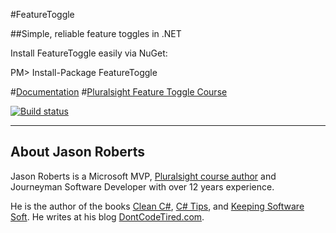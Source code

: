 #FeatureToggle

##Simple, reliable feature toggles in .NET

Install FeatureToggle easily via NuGet:

PM> Install-Package FeatureToggle

#[Documentation](http://jason-roberts.github.io/FeatureToggle.Docs/)
#[Pluralsight Feature Toggle Course](http://bit.ly/psfeaturetoggle)

[![Build status](https://ci.appveyor.com/api/projects/status/78q3e4vyihapl98w?svg=true)](https://ci.appveyor.com/project/jason-roberts/featuretoggle)


--------

## About Jason Roberts

Jason Roberts is a Microsoft MVP, [Pluralsight course author](http://bit.ly/psjasonroberts) and Journeyman Software Developer with over 12 years experience.

He is the author of the books [Clean C#](http://cleancsharp.com/), [C# Tips](http://bit.ly/sharpbook), and [Keeping Software Soft](http://keepingsoftwaresoft.com). He writes at his blog [DontCodeTired.com](http://dontcodetired.com).
